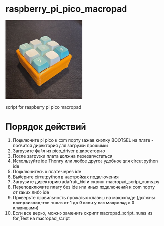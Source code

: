 # raspberry_pi_pico_macropad

<img src="media/img.jpg"  width="50%" /> 


script for raspberry pi pico macropad

# Порядок действий

1) Подключите pi pico к com порту зажав кнопку BOOTSEL на плате - появится директория для загрузки прошивки
2) Загрузите файл из pico_driver в директорию
3) После загрузки плата должна перезапуститься
4) Используйте ide Thonny или любое другое удобное для circut python ide 
5) Подключитесь к плате через ide 
6) Выберите circutpython в настройках подключения
7) Загрузите директорию adafruit_hid и скрипт macropad_script_nums.py
8) Переподключите плату без ide или иных подключений к com порту от каких либо ide
9) Проверьте правильность прожатых клавиш на макропаде (должны воспроизводится числа от 1 до 9 если у вас макропад с 9 клавишами)
10) Если все верно, можно заменить скрипт macropad_script_nums из for_Test на macropad_script 